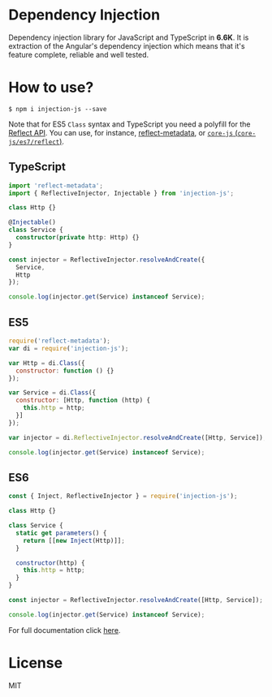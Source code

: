 # Dependency Injection

Dependency injection library for JavaScript and TypeScript in **6.6K**. It is extraction of the Angular's dependency injection which means that it's feature complete, reliable and well tested.

# How to use?

```
$ npm i injection-js --save
```

Note that for ES5 `Class` syntax and TypeScript you need a polyfill for the [Reflect API](http://www.ecma-international.org/ecma-262/6.0/#sec-reflect-object). You can use, for instance, [reflect-metadata](https://www.npmjs.com/package/reflect-metadata), or [`core-js` (`core-js/es7/reflect`)](https://www.npmjs.com/package/core-js).

## TypeScript

```ts
import 'reflect-metadata';
import { ReflectiveInjector, Injectable } from 'injection-js';

class Http {}

@Injectable()
class Service {
  constructor(private http: Http) {}
}

const injector = ReflectiveInjector.resolveAndCreate({
  Service,
  Http
});

console.log(injector.get(Service) instanceof Service);
```

## ES5

```js
require('reflect-metadata');
var di = require('injection-js');

var Http = di.Class({
  constructor: function () {}
});

var Service = di.Class({
  constructor: [Http, function (http) {
    this.http = http;
  }]
});

var injector = di.ReflectiveInjector.resolveAndCreate([Http, Service]);

console.log(injector.get(Service) instanceof Service);
```

## ES6

```js
const { Inject, ReflectiveInjector } = require('injection-js');

class Http {}

class Service {
  static get parameters() {
    return [[new Inject(Http)]];
  }

  constructor(http) {
    this.http = http;
  }
}

const injector = ReflectiveInjector.resolveAndCreate([Http, Service]);

console.log(injector.get(Service) instanceof Service);
```

For full documentation click [here](https://angular.io/docs/ts/latest/guide/dependency-injection.html).

# License

MIT

